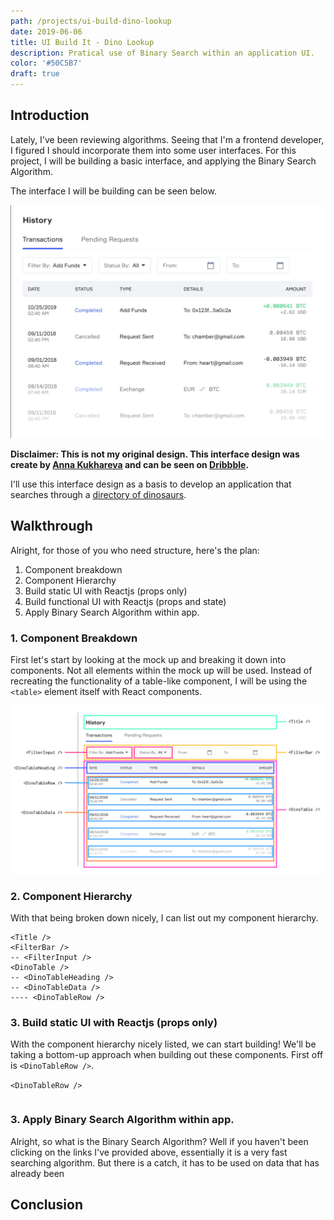 ```yaml
---
path: /projects/ui-build-dino-lookup
date: 2019-06-06
title: UI Build It - Dino Lookup
description: Pratical use of Binary Search within an application UI.
color: '#50C5B7'
draft: true
---
```


## Introduction

Lately, I've been reviewing algorithms. Seeing that I'm a frontend developer, I figured I should incorporate them into some user interfaces. For this project, I will be building a basic interface, and applying the Binary Search Algorithm.

The interface I will be building can be seen below.

![Interface showing a list](img01.jpg)

**Disclaimer: This is not my original design. This interface design was create by [Anna Kukhareva](https://dribbble.com/phosphoricc) and can be seen on [Dribbble](https://dribbble.com/shots/5815853-History-Tab).**

I'll use this interface design as a basis to develop an application that searches through a [directory of dinosaurs](https://www.nhm.ac.uk/discover/dino-directory/name/a/gallery.html).

## Walkthrough

Alright, for those of you who need structure, here's the plan:

1. Component breakdown
2. Component Hierarchy
3. Build static UI with Reactjs (props only)
4. Build functional UI with Reactjs (props and state)
5. Apply Binary Search Algorithm within app.

### 1. Component Breakdown

First let's start by looking at the mock up and breaking it down into components. Not all elements within the mock up will be used. Instead of recreating the functionality of a table-like component, I will be using the `<table>` element itself with React components.

![component breakdown](img02.jpg)

### 2. Component Hierarchy

With that being broken down nicely, I can list out my component hierarchy.

```text
<Title />
<FilterBar />
-- <FilterInput />
<DinoTable />
-- <DinoTableHeading />
-- <DinoTableData />
---- <DinoTableRow />
```

### 3. Build static UI with Reactjs (props only)

With the component hierarchy nicely listed, we can start building! We'll be taking a bottom-up approach when building out these components. First off is `<DinoTableRow />`.

`<DinoTableRow />`

```javascript
```

### 3. Apply Binary Search Algorithm within app.

Alright, so what is the Binary Search Algorithm? Well if you haven't been clicking on the links I've provided above, essentially it is a very fast searching algorithm. But there is a catch, it has to be used on data that has already been

## Conclusion
